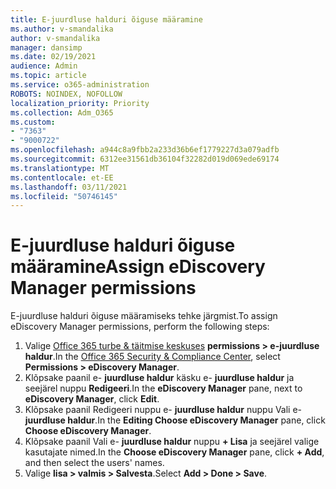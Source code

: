 ```yaml
---
title: E-juurdluse halduri õiguse määramine
ms.author: v-smandalika
author: v-smandalika
manager: dansimp
ms.date: 02/19/2021
audience: Admin
ms.topic: article
ms.service: o365-administration
ROBOTS: NOINDEX, NOFOLLOW
localization_priority: Priority
ms.collection: Adm_O365
ms.custom:
- "7363"
- "9000722"
ms.openlocfilehash: a944c8a9fbb2a233d36b6ef1779227d3a079adfb
ms.sourcegitcommit: 6312ee31561db36104f32282d019d069ede69174
ms.translationtype: MT
ms.contentlocale: et-EE
ms.lasthandoff: 03/11/2021
ms.locfileid: "50746145"
---
```

# <a name="assign-ediscovery-manager-permissions"></a><span data-ttu-id="0eb57-102">E-juurdluse halduri õiguse määramine</span><span class="sxs-lookup"><span data-stu-id="0eb57-102">Assign eDiscovery Manager permissions</span></span>

<span data-ttu-id="0eb57-103">E-juurdluse halduri õiguse määramiseks tehke järgmist.</span><span class="sxs-lookup"><span data-stu-id="0eb57-103">To assign eDiscovery Manager permissions, perform the following steps:</span></span>

1. <span data-ttu-id="0eb57-104">Valige [Office 365 turbe & täitmise keskuses](https://sip.protection.office.com/) **permissions > e-juurdluse haldur**.</span><span class="sxs-lookup"><span data-stu-id="0eb57-104">In the [Office 365 Security & Compliance Center](https://sip.protection.office.com/), select **Permissions > eDiscovery Manager**.</span></span>
2. <span data-ttu-id="0eb57-105">Klõpsake paanil e- **juurdluse haldur** käsku e- **juurdluse haldur** ja seejärel nuppu **Redigeeri**.</span><span class="sxs-lookup"><span data-stu-id="0eb57-105">In the **eDiscovery Manager** pane, next to **eDiscovery Manager**, click **Edit**.</span></span>
3. <span data-ttu-id="0eb57-106">Klõpsake paanil Redigeeri nuppu e- **juurdluse haldur** nuppu Vali e- **juurdluse haldur**.</span><span class="sxs-lookup"><span data-stu-id="0eb57-106">In the **Editing Choose eDiscovery Manager** pane, click **Choose eDiscovery Manager**.</span></span>
4. <span data-ttu-id="0eb57-107">Klõpsake paanil Vali e- **juurdluse haldur** nuppu **+ Lisa** ja seejärel valige kasutajate nimed.</span><span class="sxs-lookup"><span data-stu-id="0eb57-107">In the **Choose eDiscovery Manager** pane, click **+ Add**, and then select the users' names.</span></span>
5. <span data-ttu-id="0eb57-108">Valige **lisa > valmis > Salvesta**.</span><span class="sxs-lookup"><span data-stu-id="0eb57-108">Select **Add > Done > Save**.</span></span>